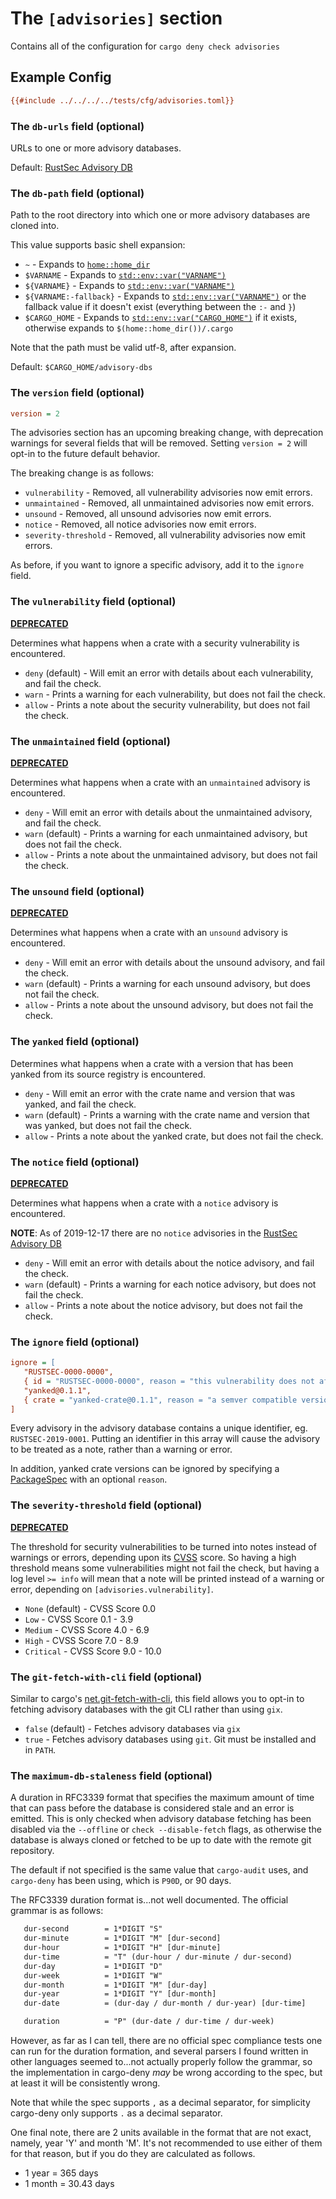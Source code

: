 # The `[advisories]` section

Contains all of the configuration for `cargo deny check advisories`

## Example Config

```ini
{{#include ../../../../tests/cfg/advisories.toml}}
```

### The `db-urls` field (optional)

URLs to one or more advisory databases.

Default: [RustSec Advisory DB](https://github.com/RustSec/advisory-db)

### The `db-path` field (optional)

Path to the root directory into which one or more advisory databases are cloned into.

This value supports basic shell expansion:

- `~` - Expands to [`home::home_dir`](https://docs.rs/home/latest/home/fn.home_dir.html)
- `$VARNAME` - Expands to [`std::env::var("VARNAME")`](https://doc.rust-lang.org/std/env/fn.var.html)
- `${VARNAME}` - Expands to [`std::env::var("VARNAME")`](https://doc.rust-lang.org/std/env/fn.var.html)
- `${VARNAME:-fallback}` - Expands to [`std::env::var("VARNAME")`](https://doc.rust-lang.org/std/env/fn.var.html) or the fallback value if it doesn't exist (everything between the `:-` and `}`)
- `$CARGO_HOME` - Expands to [`std::env::var("CARGO_HOME")`](https://doc.rust-lang.org/std/env/fn.var.html) if it exists, otherwise expands to `$(home::home_dir())/.cargo`

Note that the path must be valid utf-8, after expansion.

Default: `$CARGO_HOME/advisory-dbs`

### The `version` field (optional)

```ini
version = 2
```

The advisories section has an upcoming breaking change, with deprecation warnings for several fields that will be removed. Setting `version = 2` will opt-in to the future default behavior.

The breaking change is as follows:

- `vulnerability` - Removed, all vulnerability advisories now emit errors.
- `unmaintained` - Removed, all unmaintained advisories now emit errors.
- `unsound` - Removed, all unsound advisories now emit errors.
- `notice` - Removed, all notice advisories now emit errors.
- `severity-threshold` - Removed, all vulnerability advisories now emit errors.

As before, if you want to ignore a specific advisory, add it to the `ignore` field.

### The `vulnerability` field (optional)

[**DEPRECATED**](#the-version-field-optional)

Determines what happens when a crate with a security vulnerability is encountered.

- `deny` (default) - Will emit an error with details about each vulnerability, and fail the check.
- `warn` - Prints a warning for each vulnerability, but does not fail the check.
- `allow` - Prints a note about the security vulnerability, but does not fail the check.

### The `unmaintained` field (optional)

[**DEPRECATED**](#the-version-field-optional)

Determines what happens when a crate with an `unmaintained` advisory is encountered.

- `deny` - Will emit an error with details about the unmaintained advisory, and fail the check.
- `warn` (default) - Prints a warning for each unmaintained advisory, but does not fail the check.
- `allow` - Prints a note about the unmaintained advisory, but does not fail the check.

### The `unsound` field (optional)

[**DEPRECATED**](#the-version-field-optional)

Determines what happens when a crate with an `unsound` advisory is encountered.

- `deny` - Will emit an error with details about the unsound advisory, and fail the check.
- `warn` (default) - Prints a warning for each unsound advisory, but does not fail the check.
- `allow` - Prints a note about the unsound advisory, but does not fail the check.

### The `yanked` field (optional)

Determines what happens when a crate with a version that has been yanked from its source registry is encountered.

- `deny` - Will emit an error with the crate name and version that was yanked, and fail the check.
- `warn` (default) - Prints a warning with the crate name and version that was yanked, but does not fail the check.
- `allow` - Prints a note about the yanked crate, but does not fail the check.

### The `notice` field (optional)

[**DEPRECATED**](#the-version-field-optional)

Determines what happens when a crate with a `notice` advisory is encountered.

**NOTE**: As of 2019-12-17 there are no `notice` advisories in the [RustSec Advisory DB](https://github.com/RustSec/advisory-db)

- `deny` - Will emit an error with details about the notice advisory, and fail the check.
- `warn` (default) - Prints a warning for each notice advisory, but does not fail the check.
- `allow` - Prints a note about the notice advisory, but does not fail the check.

### The `ignore` field (optional)

```ini
ignore = [
   "RUSTSEC-0000-0000",
   { id = "RUSTSEC-0000-0000", reason = "this vulnerability does not affect us as we don't use the particular code path" },
   "yanked@0.1.1",
   { crate = "yanked-crate@0.1.1", reason = "a semver compatible version hasn't been published yet" },
]
```

Every advisory in the advisory database contains a unique identifier, eg. `RUSTSEC-2019-0001`. Putting an identifier in this array will cause the advisory to be treated as a note, rather than a warning or error.

In addition, yanked crate versions can be ignored by specifying a [PackageSpec](../cfg.md#package-spec) with an optional `reason`.

### The `severity-threshold` field (optional)

[**DEPRECATED**](#the-version-field-optional)

The threshold for security vulnerabilities to be turned into notes instead of warnings or errors, depending upon its [CVSS](https://en.wikipedia.org/wiki/Common_Vulnerability_Scoring_System) score. So having a high threshold means some vulnerabilities might not fail the check, but having a log level `>= info` will mean that a note will be printed instead of a warning or error, depending on `[advisories.vulnerability]`.

- `None` (default) - CVSS Score 0.0
- `Low` - CVSS Score 0.1 - 3.9
- `Medium` - CVSS Score 4.0 - 6.9
- `High` - CVSS Score 7.0 - 8.9
- `Critical` - CVSS Score 9.0 - 10.0

### The `git-fetch-with-cli` field (optional)

Similar to cargo's [net.git-fetch-with-cli](https://doc.rust-lang.org/cargo/reference/config.html#netgit-fetch-with-cli), this field allows you to opt-in to fetching advisory databases with the git CLI rather than using `gix`.

- `false` (default) - Fetches advisory databases via `gix`
- `true` - Fetches advisory databases using `git`. Git must be installed and in `PATH`.

### The `maximum-db-staleness` field (optional)

A duration in RFC3339 format that specifies the maximum amount of time that can pass before the database is considered stale and an error is emitted. This is only checked when advisory database fetching has been disabled via the `--offline` or `check --disable-fetch` flags, as otherwise the database is always cloned or fetched to be up to date with the remote git repository.

The default if not specified is the same value that `cargo-audit` uses, and `cargo-deny` has been using, which is `P90D`, or 90 days.

The RFC3339 duration format is...not well documented. The official grammar is as follows:

```txt
   dur-second        = 1*DIGIT "S"
   dur-minute        = 1*DIGIT "M" [dur-second]
   dur-hour          = 1*DIGIT "H" [dur-minute]
   dur-time          = "T" (dur-hour / dur-minute / dur-second)
   dur-day           = 1*DIGIT "D"
   dur-week          = 1*DIGIT "W"
   dur-month         = 1*DIGIT "M" [dur-day]
   dur-year          = 1*DIGIT "Y" [dur-month]
   dur-date          = (dur-day / dur-month / dur-year) [dur-time]

   duration          = "P" (dur-date / dur-time / dur-week)
```

However, as far as I can tell, there are no official spec compliance tests one can run for the duration formation, and several parsers I found written in other languages seemed to...not actually properly follow the grammar, so the implementation in cargo-deny _may_ be wrong according to the spec, but at least it will be consistently wrong.

Note that while the spec supports `,` as a decimal separator, for simplicity cargo-deny only supports `.` as a decimal separator.

One final note, there are 2 units available in the format that are not exact, namely, year 'Y' and month 'M'. It's not recommended to use either of them for that reason, but if you do they are calculated as follows.

- 1 year = 365 days
- 1 month = 30.43 days
